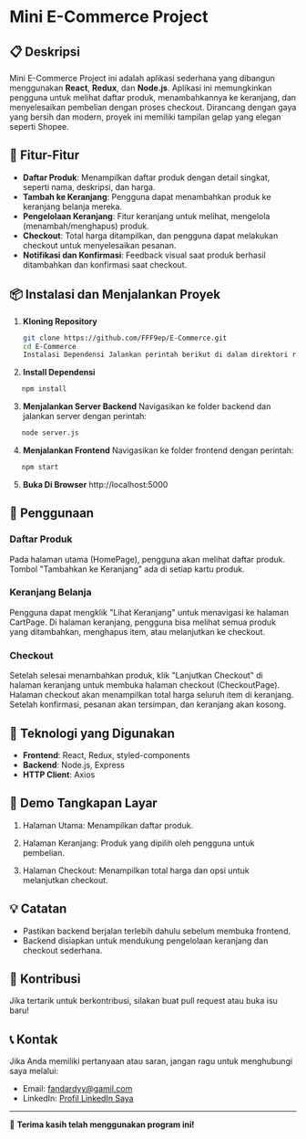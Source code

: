 # Mini E-Commerce Project

## 📋 Deskripsi

Mini E-Commerce Project ini adalah aplikasi sederhana yang dibangun menggunakan **React**, **Redux**, dan **Node.js**. Aplikasi ini memungkinkan pengguna untuk melihat daftar produk, menambahkannya ke keranjang, dan menyelesaikan pembelian dengan proses checkout. Dirancang dengan gaya yang bersih dan modern, proyek ini memiliki tampilan gelap yang elegan seperti Shopee.

## 🚀 Fitur-Fitur

- **Daftar Produk**: Menampilkan daftar produk dengan detail singkat, seperti nama, deskripsi, dan harga.
- **Tambah ke Keranjang**: Pengguna dapat menambahkan produk ke keranjang belanja mereka.
- **Pengelolaan Keranjang**: Fitur keranjang untuk melihat, mengelola (menambah/menghapus) produk.
- **Checkout**: Total harga ditampilkan, dan pengguna dapat melakukan checkout untuk menyelesaikan pesanan.
- **Notifikasi dan Konfirmasi**: Feedback visual saat produk berhasil ditambahkan dan konfirmasi saat checkout.

## 📦 Instalasi dan Menjalankan Proyek

1. **Kloning Repository**

   ```bash
   git clone https://github.com/FFF9ep/E-Commerce.git
   cd E-Commerce
   Instalasi Dependensi Jalankan perintah berikut di dalam direktori root untuk frontend dan backend:
   ```

2. **Install Dependensi**

```bash
   npm install
```

3. **Menjalankan Server Backend** Navigasikan ke folder backend dan jalankan server dengan perintah:

```bash
   node server.js
```

4. **Menjalankan Frontend** Navigasikan ke folder frontend dengan perintah:

```bash
   npm start
```

5. **Buka Di Browser** http://localhost:5000

## 📘 Penggunaan

### Daftar Produk

Pada halaman utama (HomePage), pengguna akan melihat daftar produk.
Tombol "Tambahkan ke Keranjang" ada di setiap kartu produk.

### Keranjang Belanja

Pengguna dapat mengklik "Lihat Keranjang" untuk menavigasi ke halaman CartPage.
Di halaman keranjang, pengguna bisa melihat semua produk yang ditambahkan, menghapus item, atau melanjutkan ke checkout.

### Checkout

Setelah selesai menambahkan produk, klik "Lanjutkan Checkout" di halaman keranjang untuk membuka halaman checkout (CheckoutPage).
Halaman checkout akan menampilkan total harga seluruh item di keranjang.
Setelah konfirmasi, pesanan akan tersimpan, dan keranjang akan kosong.

## 🎨 Teknologi yang Digunakan

- **Frontend**: React, Redux, styled-components
- **Backend**: Node.js, Express
- **HTTP Client**: Axios

## 🌟 Demo Tangkapan Layar

1. Halaman Utama: Menampilkan daftar produk.

2. Halaman Keranjang: Produk yang dipilih oleh pengguna untuk pembelian.

3. Halaman Checkout: Menampilkan total harga dan opsi untuk melanjutkan checkout.

## 💡 Catatan

- Pastikan backend berjalan terlebih dahulu sebelum membuka frontend.
- Backend disiapkan untuk mendukung pengelolaan keranjang dan checkout sederhana.

## 🤝 Kontribusi

Jika tertarik untuk berkontribusi, silakan buat pull request atau buka isu baru!

## 📞 Kontak

Jika Anda memiliki pertanyaan atau saran, jangan ragu untuk menghubungi saya melalui:

- Email: [fandardyy@gamil.com](mailto:fandardyy@gmail.com)
- LinkedIn: [Profil LinkedIn Saya](https://www.linkedin.com/in/fandiardyan111)

---

🌟 **Terima kasih telah menggunakan program ini!**
